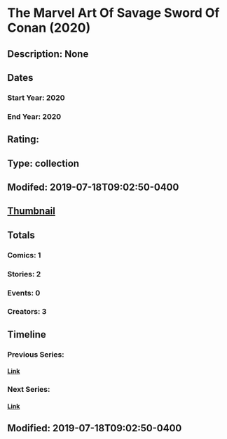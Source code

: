 # The Marvel Art Of Savage Sword Of Conan (2020)
## Description: None
## Dates
### Start Year: 2020
### End Year: 2020
## Rating: 
## Type: collection
## Modifed: 2019-07-18T09:02:50-0400
## [Thumbnail](http://i.annihil.us/u/prod/marvel/i/mg/b/40/image_not_available.jpg)
## Totals
### Comics: 1
### Stories: 2
### Events: 0
### Creators: 3
## Timeline
### Previous Series: 
#### [Link]()
### Next Series: 
#### [Link]()
## Modified: 2019-07-18T09:02:50-0400